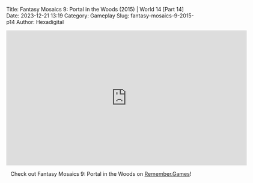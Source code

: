 Title: Fantasy Mosaics 9: Portal in the Woods (2015) | World 14 [Part 14]
Date: 2023-12-21 13:19
Category: Gameplay
Slug: fantasy-mosaics-9-2015-p14
Author: Hexadigital

<center><iframe src="https://www.youtube.com/embed/RUS4lbeVQ_8?feature=oembed" allow="accelerometer; autoplay; encrypted-media; gyroscope; picture-in-picture" width="640" height="360" frameborder="0"></iframe>

Check out Fantasy Mosaics 9: Portal in the Woods on [Remember.Games](https://remember.games/game/8089/fantasy-mosaics-9-portal-in-the-woods/)!</center>